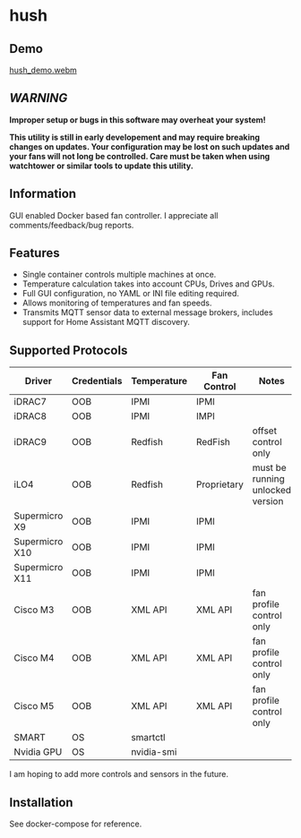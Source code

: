 # hush

## Demo
[hush_demo.webm](https://github.com/natankeddem/hush/assets/44515217/f7545b98-657a-4771-83d3-54ef61e985b1)

## ***WARNING***

**Improper setup or bugs in this software may overheat your system!**

**This utility is still in early developement and may require breaking changes on updates. Your configuration may be lost on such updates and your fans will not long be controlled. Care must be taken when using watchtower or similar tools to update this utility.**

## Information
GUI enabled Docker based fan controller. I appreciate all comments/feedback/bug reports.

## Features
* Single container controls multiple machines at once.
* Temperature calculation takes into account CPUs, Drives and GPUs.
* Full GUI configuration, no YAML or INI file editing required.
* Allows monitoring of temperatures and fan speeds.
* Transmits MQTT sensor data to external message brokers, includes support for Home Assistant MQTT discovery.

## Supported Protocols

| Driver         | Credentials | Temperature | Fan Control | Notes                            |
|----------------|-------------|-------------|-------------|----------------------------------|
| iDRAC7         | OOB         | IPMI        | IPMI        |                                  |
| iDRAC8         | OOB         | IPMI        | IMPI        |                                  |
| iDRAC9         | OOB         | Redfish     | RedFish     | offset control only              |
| iLO4           | OOB         | Redfish     | Proprietary | must be running unlocked version |
| Supermicro X9  | OOB         | IPMI        | IPMI        |                                  |
| Supermicro X10 | OOB         | IPMI        | IPMI        |                                  |
| Supermicro X11 | OOB         | IPMI        | IPMI        |                                  |
| Cisco M3       | OOB         | XML API     | XML API     | fan profile control only         |
| Cisco M4       | OOB         | XML API     | XML API     | fan profile control only         |
| Cisco M5       | OOB         | XML API     | XML API     | fan profile control only         |
| SMART          | OS          | smartctl    |             |                                  |
| Nvidia GPU     | OS          | nvidia-smi  |             |                                  |

I am hoping to add more controls and sensors in the future.

## Installation
See docker-compose for reference.
